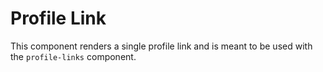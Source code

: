 # Profile Link

This component renders a single profile link and is meant to be used with the `profile-links` component.
